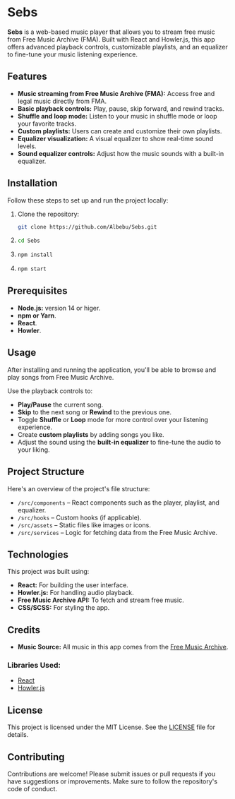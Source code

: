 # Sebs

**Sebs** is a web-based music player that allows you to stream free music from Free Music Archive (FMA). Built with React and Howler.js, this app offers advanced playback controls, customizable playlists, and an equalizer to fine-tune your music listening experience.

## Features

- **Music streaming from Free Music Archive (FMA):** Access free and legal music directly from FMA.
- **Basic playback controls:** Play, pause, skip forward, and rewind tracks.
- **Shuffle and loop mode:** Listen to your music in shuffle mode or loop your favorite tracks.
- **Custom playlists:** Users can create and customize their own playlists.
- **Equalizer visualization:** A visual equalizer to show real-time sound levels.
- **Sound equalizer controls:** Adjust how the music sounds with a built-in equalizer.

## Installation

Follow these steps to set up and run the project locally:

1. Clone the repository:
   ```bash
   git clone https://github.com/Albebu/Sebs.git
2. ```bash
   cd Sebs
3. ```bash
   npm install
4. ```bash
   npm start
## Prerequisites
- **Node.js:** version 14 or higer.
- **npm or Yarn**.
- **React**.
- **Howler**.

## Usage

After installing and running the application, you'll be able to browse and play songs from Free Music Archive.

Use the playback controls to:

- **Play/Pause** the current song.
- **Skip** to the next song or **Rewind** to the previous one.
- Toggle **Shuffle** or **Loop** mode for more control over your listening experience.
- Create **custom playlists** by adding songs you like.
- Adjust the sound using the **built-in equalizer** to fine-tune the audio to your liking.

## Project Structure

Here's an overview of the project's file structure:

- `/src/components` – React components such as the player, playlist, and equalizer.
- `/src/hooks` – Custom hooks (if applicable).
- `/src/assets` – Static files like images or icons.
- `/src/services` – Logic for fetching data from the Free Music Archive.

## Technologies

This project was built using:

- **React:** For building the user interface.
- **Howler.js:** For handling audio playback.
- **Free Music Archive API:** To fetch and stream free music.
- **CSS/SCSS:** For styling the app.

## Credits

- **Music Source:** All music in this app comes from the [Free Music Archive](https://freemusicarchive.org/).

### Libraries Used:

- [React](https://reactjs.org/)
- [Howler.js](https://howlerjs.com/)

## License

This project is licensed under the MIT License. See the [LICENSE](LICENSE) file for details.

## Contributing

Contributions are welcome! Please submit issues or pull requests if you have suggestions or improvements. Make sure to follow the repository's code of conduct.
